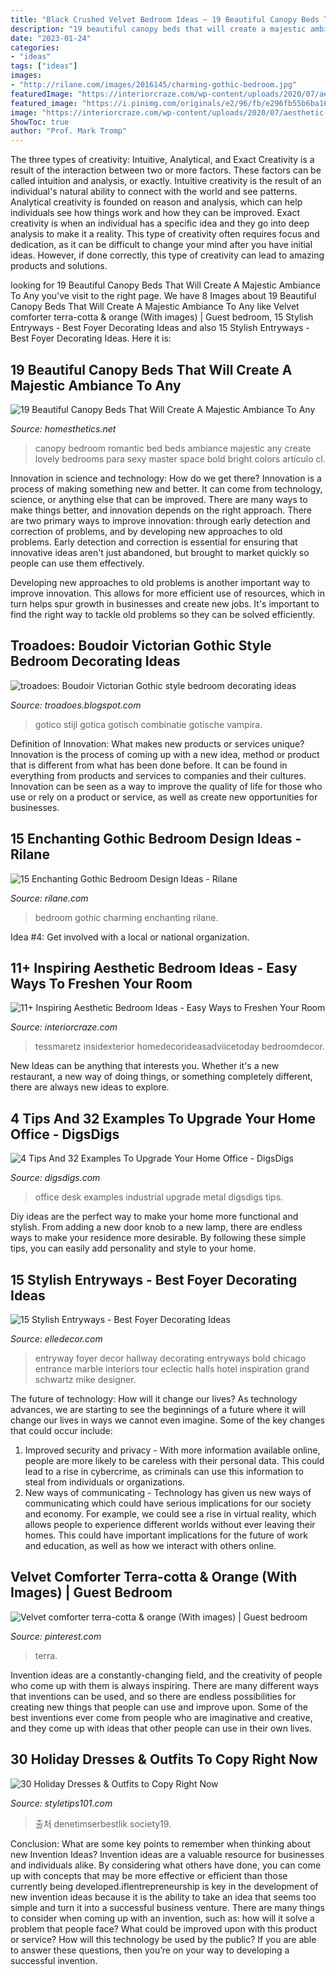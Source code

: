 ```yaml
---
title: "Black Crushed Velvet Bedroom Ideas ~ 19 Beautiful Canopy Beds That Will Create A Majestic Ambiance To Any"
description: "19 beautiful canopy beds that will create a majestic ambiance to any"
date: "2023-01-24"
categories:
- "ideas"
tags: ["ideas"]
images:
- "http://rilane.com/images/2016145/charming-gothic-bedroom.jpg"
featuredImage: "https://interiorcraze.com/wp-content/uploads/2020/07/aesthetic-bedroom-ideas9-e1595915776401.jpg"
featured_image: "https://i.pinimg.com/originals/e2/96/fb/e296fb55b6ba16d09d59a4598be88765.jpg"
image: "https://interiorcraze.com/wp-content/uploads/2020/07/aesthetic-bedroom-ideas9-e1595915776401.jpg"
ShowToc: true
author: "Prof. Mark Tromp"
---
```



The three types of creativity: Intuitive, Analytical, and Exact
Creativity is a result of the interaction between two or more factors. These factors can be called intuition and analysis, or exactly. Intuitive creativity is the result of an individual's natural ability to connect with the world and see patterns. Analytical creativity is founded on reason and analysis, which can help individuals see how things work and how they can be improved. 
Exact creativity is when an individual has a specific idea and they go into deep analysis to make it a reality. This type of creativity often requires focus and dedication, as it can be difficult to change your mind after you have initial ideas. However, if done correctly, this type of creativity can lead to amazing products and solutions.

	

		
looking for 19 Beautiful Canopy Beds That Will Create A Majestic Ambiance To Any you've visit to the right page. We have 8 Images about 19 Beautiful Canopy Beds That Will Create A Majestic Ambiance To Any like Velvet comforter terra-cotta &amp; orange (With images) | Guest bedroom, 15 Stylish Entryways - Best Foyer Decorating Ideas and also 15 Stylish Entryways - Best Foyer Decorating Ideas. Here it is:
		
    
## 19 Beautiful Canopy Beds That Will Create A Majestic Ambiance To Any

<img loading=lazy src="http://cdn.homesthetics.net/wp-content/uploads/2015/11/19-Beautiful-Canopy-Beds-That-Will-Create-A-Majestic-Ambiance-To-Any-Small-Space-Bedroom-6.jpg" onerror="this.onerror=null;this.src='https://tse2.mm.bing.net/th?id=OIP.nb9girslk2_w_4YYMgnm1QHaFp&amp;pid=15.1';" alt="19 Beautiful Canopy Beds That Will Create A Majestic Ambiance To Any">

_Source: homesthetics.net_

>canopy bedroom romantic bed beds ambiance majestic any create lovely bedrooms para sexy master space bold bright colors artículo cl. 

	

Innovation in science and technology: How do we get there?
Innovation is a process of making something new and better. It can come from technology, science, or anything else that can be improved. There are many ways to make things better, and innovation depends on the right approach.
There are two primary ways to improve innovation: through early detection and correction of problems, and by developing new approaches to old problems. Early detection and correction is essential for ensuring that innovative ideas aren't just abandoned, but brought to market quickly so people can use them effectively.

Developing new approaches to old problems is another important way to improve innovation. This allows for more efficient use of resources, which in turn helps spur growth in businesses and create new jobs. It's important to find the right way to tackle old problems so they can be solved efficiently.

    
## Troadoes: Boudoir Victorian Gothic Style Bedroom Decorating Ideas

<img loading=lazy src="https://4.bp.blogspot.com/-lcCKzgOhtA0/TrvMgcnk44I/AAAAAAAAAck/fPxUBX5wb14/s1600/vampires+lair-style+bedroom+gothic+themed+decorating.jpg" onerror="this.onerror=null;this.src='https://tse4.mm.bing.net/th?id=OIP.wq3iRFbetGAAoW21TECxpwAAAA&amp;pid=15.1';" alt="troadoes: Boudoir Victorian Gothic style bedroom decorating ideas">

_Source: troadoes.blogspot.com_

>gotico stijl gotica gotisch combinatie gotische vampira. 

	

Definition of Innovation: What makes new products or services unique?
Innovation is the process of coming up with a new idea, method or product that is different from what has been done before. It can be found in everything from products and services to companies and their cultures. Innovation can be seen as a way to improve the quality of life for those who use or rely on a product or service, as well as create new opportunities for businesses.

    
## 15 Enchanting Gothic Bedroom Design Ideas - Rilane

<img loading=lazy src="http://rilane.com/images/2016145/charming-gothic-bedroom.jpg" onerror="this.onerror=null;this.src='https://tse3.mm.bing.net/th?id=OIP.D4uGndQJBE5igisf5iOa2QHaH4&amp;pid=15.1';" alt="15 Enchanting Gothic Bedroom Design Ideas - Rilane">

_Source: rilane.com_

>bedroom gothic charming enchanting rilane. 

	

Idea #4: Get involved with a local or national organization.
 

    
## 11+ Inspiring Aesthetic Bedroom Ideas - Easy Ways To Freshen Your Room

<img loading=lazy src="https://interiorcraze.com/wp-content/uploads/2020/07/aesthetic-bedroom-ideas9-e1595915776401.jpg" onerror="this.onerror=null;this.src='https://tse1.mm.bing.net/th?id=OIP.qlEvPWbzky6whbvHVxNpxQHaJ3&amp;pid=15.1';" alt="11+ Inspiring Aesthetic Bedroom Ideas - Easy Ways to Freshen Your Room">

_Source: interiorcraze.com_

>tessmaretz insidexterior homedecorideasadviicetoday bedroomdecor. 

	

New Ideas can be anything that interests you. Whether it's a new restaurant, a new way of doing things, or something completely different, there are always new ideas to explore.

    
## 4 Tips And 32 Examples To Upgrade Your Home Office - DigsDigs

<img loading=lazy src="https://www.digsdigs.com/photos/2017/04/09-a-cool-dark-stained-industrial-desk-with-blackened-metal-and-shelves.jpg" onerror="this.onerror=null;this.src='https://tse2.mm.bing.net/th?id=OIP.jyLW1hmL9CRJ0W--mPP-oAHaJ4&amp;pid=15.1';" alt="4 Tips And 32 Examples To Upgrade Your Home Office - DigsDigs">

_Source: digsdigs.com_

>office desk examples industrial upgrade metal digsdigs tips. 

	

Diy ideas are the perfect way to make your home more functional and stylish. From adding a new door knob to a new lamp, there are endless ways to make your residence more desirable. By following these simple tips, you can easily add personality and style to your home.

    
## 15 Stylish Entryways - Best Foyer Decorating Ideas

<img loading=lazy src="https://hips.hearstapps.com/hmg-prod.s3.amazonaws.com/images/foyer-4-1536260242.jpg?crop=0.9408163265306122xw:1xh;center,top&amp;resize=480:*" onerror="this.onerror=null;this.src='https://tse2.mm.bing.net/th?id=OIP._pc0fFAAmOp5cgkrNb9BUwHaLH&amp;pid=15.1';" alt="15 Stylish Entryways - Best Foyer Decorating Ideas">

_Source: elledecor.com_

>entryway foyer decor hallway decorating entryways bold chicago entrance marble interiors tour eclectic halls hotel inspiration grand schwartz mike designer. 

	

The future of technology: How will it change our lives?
As technology advances, we are starting to see the beginnings of a future where it will change our lives in ways we cannot even imagine. Some of the key changes that could occur include: 
1. Improved security and privacy - With more information available online, people are more likely to be careless with their personal data. This could lead to a rise in cybercrime, as criminals can use this information to steal from individuals or organizations. 
2. New ways of communicating - Technology has given us new ways of communicating which could have serious implications for our society and economy. For example, we could see a rise in virtual reality, which allows people to experience different worlds without ever leaving their homes. This could have important implications for the future of work and education, as well as how we interact with others online. 

    
## Velvet Comforter Terra-cotta &amp; Orange (With Images) | Guest Bedroom

<img loading=lazy src="https://i.pinimg.com/originals/e2/96/fb/e296fb55b6ba16d09d59a4598be88765.jpg" onerror="this.onerror=null;this.src='https://tse3.mm.bing.net/th?id=OIP.-epDLT-agKQYl8k_4AgOsAHaJ4&amp;pid=15.1';" alt="Velvet comforter terra-cotta &amp; orange (With images) | Guest bedroom">

_Source: pinterest.com_

>terra. 

	

Invention ideas are a constantly-changing field, and the creativity of people who come up with them is always inspiring. There are many different ways that inventions can be used, and so there are endless possibilities for creating new things that people can use and improve upon. Some of the best inventions ever come from people who are imaginative and creative, and they come up with ideas that other people can use in their own lives.

    
## 30 Holiday Dresses &amp; Outfits To Copy Right Now

<img loading=lazy src="https://styletips101.com/wp-content/uploads/2016/11/leggy-look.jpg" onerror="this.onerror=null;this.src='https://tse1.mm.bing.net/th?id=OIP.sJFgUcS-2MqGnO-OcyyxJAAAAA&amp;pid=15.1';" alt="30 Holiday Dresses &amp; Outfits to Copy Right Now">

_Source: styletips101.com_

>출처 denetimserbestlik society19. 

	

Conclusion: What are some key points to remember when thinking about new Invention Ideas?
Invention ideas are a valuable resource for businesses and individuals alike. By considering what others have done, you can come up with concepts that may be more effective or efficient than those currently being developed.iflentrepreneurship is key in the development of new invention ideas because it is the ability to take an idea that seems too simple and turn it into a successful business venture. There are many things to consider when coming up with an invention, such as: how will it solve a problem that people face? What could be improved upon with this product or service? How will this technology be used by the public? If you are able to answer these questions, then you’re on your way to developing a successful invention.

